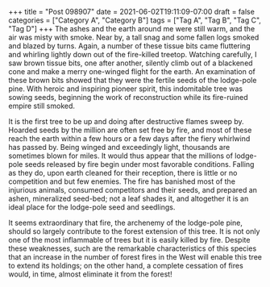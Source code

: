 +++
title = "Post 098907"
date = 2021-06-02T19:11:09-07:00
draft = false
categories = ["Category A", "Category B"]
tags = ["Tag A", "Tag B", "Tag C", "Tag D"]
+++
The ashes and the earth around me were still warm, and the air was misty with smoke. Near by, a tall snag and some fallen logs smoked and blazed by turns. Again, a number of these tissue bits came fluttering and whirling lightly down out of the fire-killed treetop. Watching carefully, I saw brown tissue bits, one after another, silently climb out of a blackened cone and make a merry one-winged flight for the earth. An examination of these brown bits showed that they were the fertile seeds of the lodge-pole pine. With heroic and inspiring pioneer spirit, this indomitable tree was sowing seeds, beginning the work of reconstruction while its fire-ruined empire still smoked.

It is the first tree to be up and doing after destructive flames sweep by. Hoarded seeds by the million are often set free by fire, and most of these reach the earth within a few hours or a few days after the fiery whirlwind has passed by. Being winged and exceedingly light, thousands are sometimes blown for miles. It would thus appear that the millions of lodge-pole seeds released by fire begin under most favorable conditions. Falling as they do, upon earth cleaned for their reception, there is little or no competition and but few enemies. The fire has banished most of the injurious animals, consumed competitors and their seeds, and prepared an ashen, mineralized seed-bed; not a leaf shades it, and altogether it is an ideal place for the lodge-pole seed and seedlings.

It seems extraordinary that fire, the archenemy of the lodge-pole pine, should so largely contribute to the forest extension of this tree. It is not only one of the most inflammable of trees but it is easily killed by fire. Despite these weaknesses, such are the remarkable characteristics of this species that an increase in the number of forest fires in the West will enable this tree to extend its holdings; on the other hand, a complete cessation of fires would, in time, almost eliminate it from the forest!

